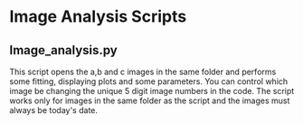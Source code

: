 # Image Analysis Scripts

## Image_analysis.py
This script opens the a,b and c images in the same folder and performs some fitting, displaying plots and some parameters.
You can control which image be changing the unique 5 digit image numbers in the code.
The script works only for images in the same folder as the script and the images must always be today's date.

